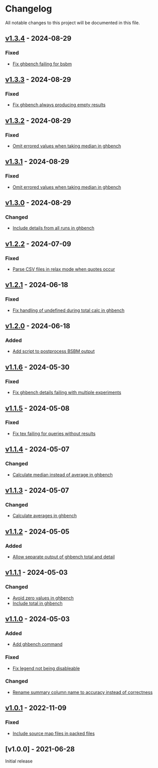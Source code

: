 # Changelog
All notable changes to this project will be documented in this file.

<a name="v1.3.4"></a>
## [v1.3.4](https://github.com/rubensworks/process-sparql-benchmark-results.js/compare/v1.3.3...v1.3.4) - 2024-08-29

### Fixed
* [Fix ghbench failing for bsbm](https://github.com/rubensworks/process-sparql-benchmark-results.js/commit/2cf432195cb2c0c3905b2a58b4be601e493a5330)

<a name="v1.3.3"></a>
## [v1.3.3](https://github.com/rubensworks/process-sparql-benchmark-results.js/compare/v1.3.2...v1.3.3) - 2024-08-29

### Fixed
* [Fix ghbench always producing empty results](https://github.com/rubensworks/process-sparql-benchmark-results.js/commit/66aa431a0489763bbc4b9e3d146b35abbc8bd323)

<a name="v1.3.2"></a>
## [v1.3.2](https://github.com/rubensworks/process-sparql-benchmark-results.js/compare/v1.3.0...v1.3.2) - 2024-08-29

### Fixed
* [Omit errored values when taking median in ghbench](https://github.com/rubensworks/process-sparql-benchmark-results.js/commit/b3b4eb5a187f13f1d5ceebf2adcb70d9aacb7c3c)

<a name="v1.3.1"></a>
## [v1.3.1](https://github.com/rubensworks/process-sparql-benchmark-results.js/compare/v1.3.0...v1.3.1) - 2024-08-29

### Fixed
* [Omit errored values when taking median in ghbench](https://github.com/rubensworks/process-sparql-benchmark-results.js/commit/b3b4eb5a187f13f1d5ceebf2adcb70d9aacb7c3c)

<a name="v1.3.0"></a>
## [v1.3.0](https://github.com/rubensworks/process-sparql-benchmark-results.js/compare/v1.2.2...v1.3.0) - 2024-08-29

### Changed
* [Include details from all runs in ghbench](https://github.com/rubensworks/process-sparql-benchmark-results.js/commit/a8cd5f2450065dcacd4d0fc6c51299aa7772357e)

<a name="v1.2.2"></a>
## [v1.2.2](https://github.com/rubensworks/process-sparql-benchmark-results.js/compare/v1.2.1...v1.2.2) - 2024-07-09

### Fixed
* [Parse CSV files in relax mode when quotes occur](https://github.com/rubensworks/process-sparql-benchmark-results.js/commit/0d31cad08856dc27950c149a0b282850725d5ebe)

<a name="v1.2.1"></a>
## [v1.2.1](https://github.com/rubensworks/process-sparql-benchmark-results.js/compare/v1.2.0...v1.2.1) - 2024-06-18

### Fixed
* [Fix handling of undefined during total calc in ghbench](https://github.com/rubensworks/process-sparql-benchmark-results.js/commit/c65bcbc5438770c18b6350bc6edd98ca1849c563)

<a name="v1.2.0"></a>
## [v1.2.0](https://github.com/rubensworks/process-sparql-benchmark-results.js/compare/v1.1.6...v1.2.0) - 2024-06-18

### Added
* [Add script to postprocess BSBM output](https://github.com/rubensworks/process-sparql-benchmark-results.js/commit/3691018e4d67c6b8944f8c717ae0fb17b2c56284)

<a name="v1.1.6"></a>
## [v1.1.6](https://github.com/rubensworks/process-sparql-benchmark-results.js/compare/v1.1.5...v1.1.6) - 2024-05-30

### Fixed
* [Fix ghbench details failing with multiple experiments](https://github.com/rubensworks/process-sparql-benchmark-results.js/commit/efc22e45555537f33897917a9db1795105af2f31)

<a name="v1.1.5"></a>
## [v1.1.5](https://github.com/rubensworks/process-sparql-benchmark-results.js/compare/v1.1.4...v1.1.5) - 2024-05-08

### Fixed
* [Fix tex failing for queries without results](https://github.com/rubensworks/process-sparql-benchmark-results.js/commit/3173f24ff771b93ab74e54390264df872753f6a1)

<a name="v1.1.4"></a>
## [v1.1.4](https://github.com/rubensworks/process-sparql-benchmark-results.js/compare/v1.1.3...v1.1.4) - 2024-05-07

### Changed
* [Calculate median instead of average in ghbench](https://github.com/rubensworks/process-sparql-benchmark-results.js/commit/982029b0cb74d12336b50c47a0c6e05a331974d8)

<a name="v1.1.3"></a>
## [v1.1.3](https://github.com/rubensworks/process-sparql-benchmark-results.js/compare/v1.1.2...v1.1.3) - 2024-05-07

### Changed
* [Calculate averages in ghbench](https://github.com/rubensworks/process-sparql-benchmark-results.js/commit/92a9d9f33ca06fd4b2d764f7af288a1c93ce8823)

<a name="v1.1.2"></a>
## [v1.1.2](https://github.com/rubensworks/process-sparql-benchmark-results.js/compare/v1.1.1...v1.1.2) - 2024-05-05

### Added
* [Allow separate output of ghbench total and detail](https://github.com/rubensworks/process-sparql-benchmark-results.js/commit/712b04a4c9326c146b4ec56bde7c312aaad154ef)

<a name="v1.1.1"></a>
## [v1.1.1](https://github.com/rubensworks/process-sparql-benchmark-results.js/compare/v1.1.0...v1.1.1) - 2024-05-03

### Changed
* [Avoid zero values in ghbench](https://github.com/rubensworks/process-sparql-benchmark-results.js/commit/a116817e70486c838014ec26d22f5cb35671babc)
* [Include total in ghbench](https://github.com/rubensworks/process-sparql-benchmark-results.js/commit/e20c6d36ed1cd29b35839943c8644376f2029360)

<a name="v1.1.0"></a>
## [v1.1.0](https://github.com/rubensworks/process-sparql-benchmark-results.js/compare/v1.0.1...v1.1.0) - 2024-05-03

### Added
* [Add ghbench command](https://github.com/rubensworks/process-sparql-benchmark-results.js/commit/25ae155357575f87bdd51784b974c9d78ef074dd)

### Fixed
* [Fix legend not being disableable](https://github.com/rubensworks/process-sparql-benchmark-results.js/commit/57d51b899b5c434dccccf08658110e1b0142d129)

### Changed
* [Rename summary column name to accuracy instead of correctness](https://github.com/rubensworks/process-sparql-benchmark-results.js/commit/5e3ae2733f1dc62ac95644c73f9bfd059d719632)

<a name="v1.0.1"></a>
## [v1.0.1](https://github.com/rubensworks/process-sparql-benchmark-results.js/compare/v1.0.0...v1.0.1) - 2022-11-09

### Fixed
* [Include source map files in packed files](https://github.com/rubensworks/process-sparql-benchmark-results.js/commit/30c1f0eb3436100e00929206526ca66f10ab2629)

<a name="v1.0.0"></a>
## [v1.0.0] - 2021-06-28

Initial release
